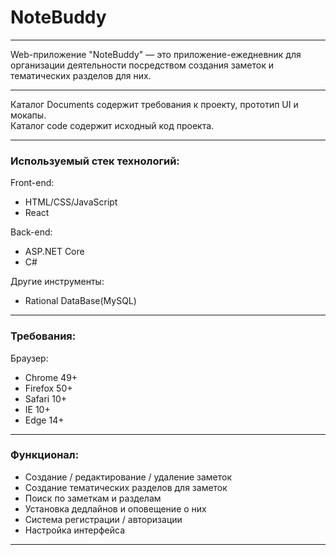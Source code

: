 # NoteBuddy  
---

Web-приложение "NoteBuddy" — это приложение-ежедневник для организации деятельности
посредством создания заметок и тематических разделов для них.  

---

Каталог Documents содержит требования к проекту, прототип UI и мокапы.   
Каталог code содержит исходный код проекта.

---

### Используемый стек технологий:  

Front-end:  
* HTML/CSS/JavaScript
* React

Back-end:  
* ASP.NET Core
* C#

Другие инструменты:  
* Rational DataBase(MySQL) 
---

### Требования:
Браузер:  
* Chrome 49+  
* Firefox 50+  
* Safari 10+  
* IE 10+  
* Edge 14+

---

### Функционал:  
* Создание / редактирование / удаление заметок
* Создание тематических разделов для заметок
* Поиск по заметкам и разделам
* Установка дедлайнов и оповещение о них
* Система регистрации / авторизации
* Настройка интерфейса

---

